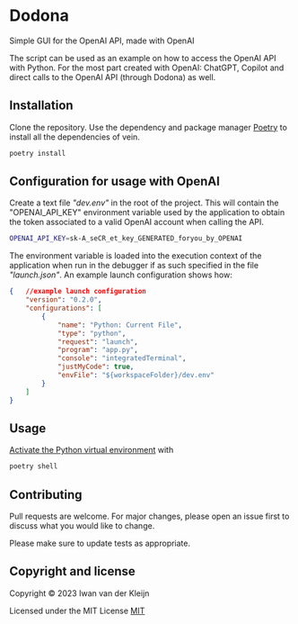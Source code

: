 # Dodona

 Simple GUI for the OpenAI API, made with OpenAI

The script can be used as an example on how to access the OpenAI API with Python. For the most part created with OpenAI: ChatGPT, Copilot and direct calls to the OpenAI API (through Dodona) as well.

## Installation

Clone the repository. Use the dependency and package manager [Poetry](https://python-poetry.org/) to install all the dependencies of vein.

```bash
poetry install
```

## Configuration for usage with OpenAI

Create a text file _"dev.env"_ in the root of the project. This will contain the "OPENAI_API_KEY" environment variable used by the application to obtain the token associated to a valid OpenAI account when calling the API.

```bash
OPENAI_API_KEY=sk-A_seCR_et_key_GENERATED_foryou_by_OPENAI
```

The environment variable is loaded into the execution context of the application when run in the debugger if as such specified in the file _"launch.json"_. An example launch configuration shows how:

```json
{   //example launch configuration
    "version": "0.2.0",
    "configurations": [
        {
            "name": "Python: Current File",
            "type": "python",
            "request": "launch",
            "program": "app.py",
            "console": "integratedTerminal",
            "justMyCode": true,
            "envFile": "${workspaceFolder}/dev.env"
        }
    ]
}
```


## Usage
[Activate the Python virtual environment](https://python-poetry.org/docs/basic-usage/#activating-the-virtual-environment) with

```bash
poetry shell
```

## Contributing

Pull requests are welcome. For major changes, please open an issue first
to discuss what you would like to change.

Please make sure to update tests as appropriate.

## Copyright and license

Copyright © 2023 Iwan van der Kleijn

Licensed under the MIT License 
[MIT](https://choosealicense.com/licenses/mit/)